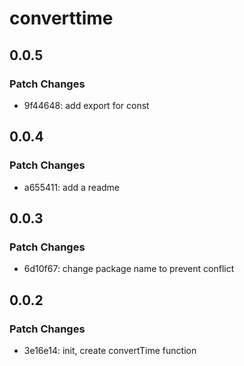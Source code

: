 # converttime

## 0.0.5

### Patch Changes

- 9f44648: add export for const

## 0.0.4

### Patch Changes

- a655411: add a readme

## 0.0.3

### Patch Changes

- 6d10f67: change package name to prevent conflict

## 0.0.2

### Patch Changes

- 3e16e14: init, create convertTime function
